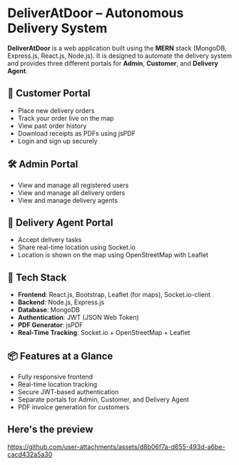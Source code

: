 # DeliverAtDoor – Autonomous Delivery System

**DeliverAtDoor** is a web application built using the **MERN** stack (MongoDB, Express.js, React.js, Node.js). It is designed to automate the delivery system and provides three different portals for **Admin**, **Customer**, and **Delivery Agent**.

## 🚪 Customer Portal

- Place new delivery orders  
- Track your order live on the map  
- View past order history  
- Download receipts as PDFs using jsPDF  
- Login and sign up securely  

## 🛠️ Admin Portal

- View and manage all registered users  
- View and manage all delivery orders  
- View and manage delivery agents  


## 🚴 Delivery Agent Portal

- Accept delivery tasks  
- Share real-time location using Socket.io  
- Location is shown on the map using OpenStreetMap with Leaflet  

## 🧰 Tech Stack

- **Frontend**: React.js, Bootstrap, Leaflet (for maps), Socket.io-client  
- **Backend**: Node.js, Express.js  
- **Database**: MongoDB  
- **Authentication**: JWT (JSON Web Token)  
- **PDF Generator**: jsPDF  
- **Real-Time Tracking**: Socket.io + OpenStreetMap + Leaflet  


## 📦 Features at a Glance

- Fully responsive frontend  
- Real-time location tracking  
- Secure JWT-based authentication  
- Separate portals for Admin, Customer, and Delivery Agent  
- PDF invoice generation for customers
  
## Here's the preview
https://github.com/user-attachments/assets/d8b06f7a-d655-493d-a6be-cacd432a5a30

